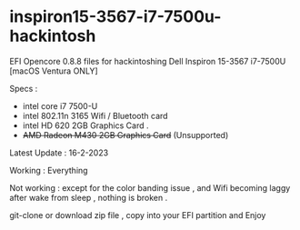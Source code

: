 # inspiron15-3567-i7-7500u-hackintosh
EFI Opencore 0.8.8 files for hackintoshing Dell Inspiron 15-3567 i7-7500U [macOS Ventura ONLY]

Specs :
- intel core i7 7500-U 
- intel 802.11n 3165 Wifi / Bluetooth card 
- intel HD 620 2GB Graphics Card .
- ~~AMD Radeon M430 2GB Graphics Card~~ (Unsupported)

Latest Update : 16-2-2023 

Working : Everything 

Not working : except for the color banding issue , and Wifi becoming laggy after wake from sleep , nothing is broken .

git-clone or download zip file , copy into your EFI partition and Enjoy
